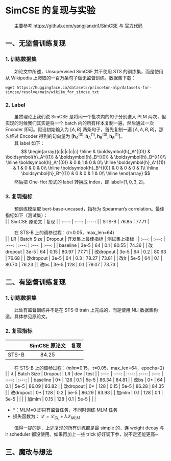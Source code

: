 # SimCSE 的复现与实验
&emsp;&emsp;主要参考 https://github.com/yangjianxin1/SimCSE 与 [官方代码](https://github.com/princeton-nlp/SimCSE)
## 一、无监督训练复现
### 1. 训练数据集
&emsp;&emsp;如论文中所述，Unsupervised SimCSE 并不使用 STS 的训练集，而是使用从 Wikipedia 上爬取的一百万条句子做无监督训练。数据集下载：  
```
wget https://huggingface.co/datasets/princeton-nlp/datasets-for-simcse/resolve/main/wiki1m_for_simcse.txt
```

### 2. Label
&emsp;&emsp;虽然理论上我们说 SimCSE 是将同一个批次内的句子分别送入 PLM 两次，但实现的时候我们其实是将一个 batch 内的所有样本复制一遍，然后通过一次 Encoder 即可。假设初始输入为 $[A, B]$ 两条句子，首先复制一遍 $[A, A, B, B]$，那么经过 Encoder 得到的句向量为 $[\boldsymbol {h}_A^{(0)}, \boldsymbol {h}_A^{(1)}, \boldsymbol {h}_B^{(0)}, \boldsymbol {h}_B^{(1)}]$。  
&emsp;&emsp;其 label 如下：  
$$
\begin{array}{c|c|c|c|c} 
\hline 
& \boldsymbol{h}_A^{(0)} & \boldsymbol{h}_A^{(1)} & \boldsymbol{h}_B^{(0)} & \boldsymbol{h}_B^{(1)}\\ 
\hline 
\boldsymbol{h}_A^{(0)} & 0 & 1 & 0 & 0\\ 
\hline 
\boldsymbol{h}_A^{(1)} & 1 & 0 & 0 & 0\\ 
\hline 
\boldsymbol{h}_B^{(0)} & 0 & 0 & 0 & 1\\ 
\hline 
\boldsymbol{h}_B^{(1)} & 0 & 0 & 1 & 0\\ 
\hline 
\end{array}
$$
&emsp;&emsp;然后把 One-Hot 形式的 label 转换成 index，即 label=$[1,0,3,2]$。  

### 3. 复现指标
&emsp;&emsp;预训练模型取 bert-base-uncased，指标为 Spearman’s correlation。最佳指标如下（测试集）：  
| | SimCSE 原论文 | 复现 |
| :---: |  :---: |  :---: |
| STS-B | 76.85 | 77.71 |

&emsp;&emsp;在 STS-B 上的调参过程：($\tau$=0.05，max_len=64)  
|  | LR | Batch Size | Dropout | 开发集上最佳指标 | 测试集上指标 |
| :---: | :---: |  :---: |  :---: |  :---: |  :---: |
| baseline | 3e-5 | 64 | 0.1 | 80.55 | 74.36 |
| 改dropout | 3e-5 | 64 | 0.15 | 80.97 | 77.71 |
| 改dropout | 3e-5 | 64 | 0.2 | 80.63 | 76.68 |
| 改dropout | 3e-5 | 64 | 0.3 | 78.27 | 73.81 |
| 改lr | 5e-5 | 64 | 0.1 | 80.70 | 76.23 |
| 改bs | 3e-5 | 128 | 0.1 | 79.07 | 73.73 |


## 二、有监督训练复现
### 1. 训练数据集
&emsp;&emsp;此处有监督训练并不是在 STS-B train 上完成的，而是使用 NLI 数据集构造。具体参见原论文。  

### 2. 复现指标
| | SimCSE 原论文 | 复现 |
| :---: |  :---: |  :---: |
| STS-B | 84.25 |  |

&emsp;&emsp;在 STS-B 上的调参过程：($mlm$=0.15，$\tau$=0.05，max_len=64，epochs=2)  
|  | $\lambda$ | Batch Size | Dropout | LR | dev | test |
| :---: | :---: |  :---: |  :---: |  :---: |  :---: |  :---: |
| baseline | 0* | 128 | 0.1 | 5e-5 | 86.34 | 84.81 |
| 改bs | 0* | 64 | 0.1 | 5e-5 | 86.09 | 83.82 |
| 改dropout | 0* | 128 | 0.15 | 5e-5 | 86.28 | 84.35 |
| 改dropout | 0* | 128 | 0.2 | 5e-5 | 86.29 | 83.93 |
| 加mlm | 0.1 | 128 | 0.1 | 5e-5 |  |  |
| 加mlm | 0.15 | 128 | 0.1 | 5e-5 |  |  |

* *：MLM=0 即只有监督任务，不同时训练 MLM 任务
* 损失函数为： $\mathcal{L}=\mathcal{L}_{CL}+\lambda \mathcal{L}_{MLM}$

&emsp;&emsp;值得一提的是，上述复现的所有训练都是最 simple 的，连 weight decay 与 lr scheduler 都没使用。如果再加上一些 trick 好好调下参，说不定还能更高~

## 三、魔改与想法
